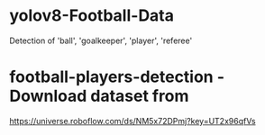 # yolov8-Football-Data
Detection of 'ball', 'goalkeeper', 'player', 'referee'

# football-players-detection - Download dataset from
https://universe.roboflow.com/ds/NM5x72DPmj?key=UT2x96qfVs
